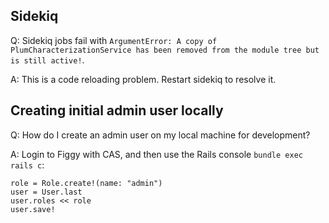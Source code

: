 ## Sidekiq

Q: Sidekiq jobs fail with `ArgumentError: A copy of PlumCharacterizationService has been removed from the module tree but is still active!`.

A: This is a code reloading problem. Restart sidekiq to resolve it.

## Creating initial admin user locally

Q: How do I create an admin user on my local machine for development?

A: Login to Figgy with CAS, and then use the Rails console `bundle exec rails c`:
```
role = Role.create!(name: "admin")
user = User.last
user.roles << role
user.save!
```